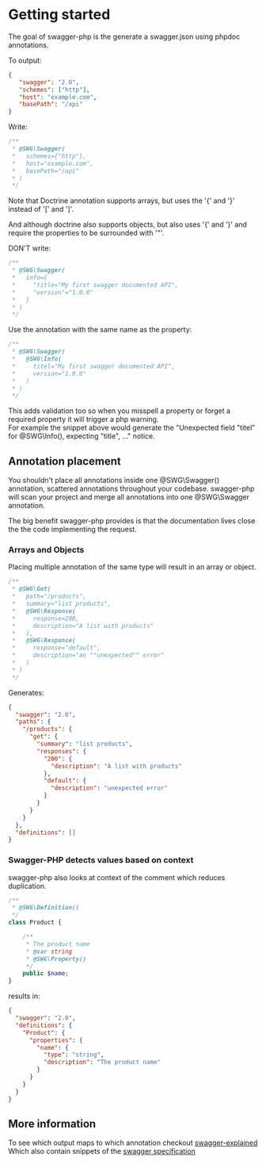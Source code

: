 # Getting started

The goal of swagger-php is the generate a swagger.json using phpdoc annotations.

To output:

```json
{
   "swagger": "2.0",
   "schemes": ["http"],
   "host": "example.com",
   "basePath": "/api"
}
```

Write:

```php
/**
 * @SWG\Swagger(
 *   schemes={"http"},
 *   host="example.com",
 *   basePath="/api"
 * )
 */
```

Note that Doctrine annotation supports arrays, but uses the '{' and '}' instead of '[' and ']'.

And although doctrine also supports objects, but also uses '{' and '}' and require the properties to be surrounded with '"'.

DON'T write:

```php
/**
 * @SWG\Swagger(
 *   info={
 *     "title="My first swagger documented API",
 *     "version"="1.0.0"
 *   }
 * )
 */
```

Use the annotation with the same name as the property:

```php
/**
 * @SWG\Swagger(
 *   @SWG\Info(
 *     titel="My first swagger documented API",
 *     version="1.0.0"
 *   )
 * )
 */
```

This adds validation too so when you misspell a property or forget a required property it will trigger a php warning.  
For example the snippet above would generate the "Unexpected field "titel" for @SWG\Info(), expecting "title", ..." notice.


## Annotation placement

You shouldn't place all annotations inside one @SWG\Swagger() annotation, scattered annotations throughout your codebase.
swagger-php will scan your project and merge all annotations into one @SWG\Swagger annotation.

The big benefit swagger-php provides is that the documentation lives close the the code implementing the request.

### Arrays and Objects
Placing multiple annotation of the same type will result in an array or object.

```php
/**
 * @SWG\Get(
 *   path="/products",
 *   summary="list products",
 *   @SWG\Response(
 *     response=200,
 *     description="A list with products"
 *   ),
 *   @SWG\Response(
 *     response="default",
 *     description="an ""unexpected"" error"
 *   )
 * )
 */
```

Generates:

```json
{
  "swagger": "2.0",
  "paths": {
    "/products": {
      "get": {
        "summary": "list products",
        "responses": {
          "200": {
            "description": "A list with products"
          },
          "default": {
            "description": "unexpected error"
          }
        }
      }
    }
  },
  "definitions": []
}
```

### Swagger-PHP detects values based on context

swagger-php also looks at context of the comment which reduces duplication.

```php
/**
 * @SWG\Definition()
 */
class Product {

    /**
     * The product name
     * @var string
     * @SWG\Property()
     */
    public $name;
}
```

results in:

```json
{
  "swagger": "2.0",
  "definitions": {
    "Product": {
      "properties": {
        "name": {
          "type": "string",
          "description": "The product name"
        }
      }
    }
  }
}
```

## More information

To see which output maps to which annotation checkout [swagger-explained](http://bfanger.github.io/swagger-explained/)
Which also contain snippets of the [swagger specification](http://github.com/swagger-api/swagger-spec)
